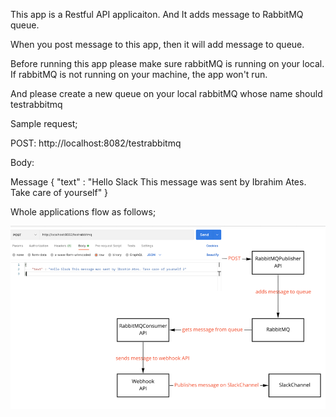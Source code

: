 This app is a Restful API applicaiton. And It adds message to RabbitMQ queue.

When you post message to this app, then it will add message to queue.

Before running this app please make sure rabbitMQ is running on your local. If rabbitMQ is not running on your machine, the app won't run.

And please create a new queue on your local rabbitMQ whose name should testrabbitmq

Sample request;

POST: http://localhost:8082/testrabbitmq

Body:

Message {
"text" : "Hello Slack This message was sent by Ibrahim Ates. Take care of yourself"
}


Whole applications flow as follows;

![img_1.png](img_1.png)